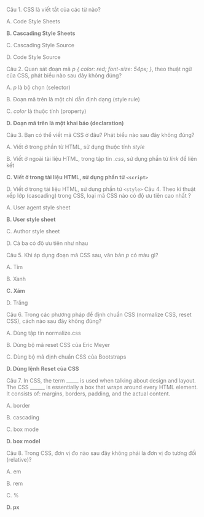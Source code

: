 ﻿Câu 1. CSS là viết tắt của các từ nào?

A. Code Style Sheets

**B. Cascading Style Sheets**

C. Cascading Style Source

D. Code Style Source

Câu 2. Quan sát đoạn mã *p { color: red; font-size: 54px; }*, theo thuật ngữ của CSS, phát biểu nào sau đây không đúng?

A. *p* là bộ chọn (selector)

B. Đoạn mã trên là một chỉ dẫn định dạng (style rule)

C. *color* là thuộc tính (property)

**D. Đoạn mã trên là một khai báo (declaration)**

Câu 3. Bạn có thể viết mã CSS ở đâu? Phát biểu nào sau đây không đúng?

A. Viết ở trong phần tử HTML, sử dụng thuộc tính *style*

B. Viết ở ngoài tài liệu HTML, trong tập tin *.css*, sử dụng phần tử *link* để liên kết

**C. Viết ở trong tài liệu HTML, sử dụng phần tử `<script>`**

D. Viết ở trong tài liệu HTML, sử dụng phần tử `<style>`
Câu 4. Theo kĩ thuật xếp lớp (cascading) trong CSS, loại mã CSS nào có độ ưu tiên cao nhất ?

A. User agent style sheet

**B. User style sheet**

C. Author style sheet

D. Cả ba có độ ưu tiên như nhau

Câu 5. Khi áp dụng đoạn mã CSS sau, văn bản *p* có màu gì?

<style>

p { color: purple; }

p { color: green; }

p { color: gray; }

</style>

A. Tím

B. Xanh

**C. Xám**

D. Trắng

Câu 6. Trong các phương pháp để định chuẩn CSS (normalize CSS, reset CSS), cách nào sau đây không đúng?

A. Dùng tập tin normalize.css

B. Dùng bộ mã reset CSS của Eric Meyer

C. Dùng bộ mã định chuẩn CSS của Bootstraps

**D. Dùng lệnh Reset của CSS**

Câu 7. In CSS, the term \_\_\_\_\_ is used when talking about design and layout. The CSS \_\_\_\_\_\_ is essentially a box that wraps around every HTML element. It consists of: margins, borders, padding, and the actual content.

A. border

B. cascading

C. box mode

**D. box model**

Câu 8. Trong CSS, đơn vị đo nào sau đây không phải là đơn vị đo tương đối (relative)?

A. em

B. rem

C. %

**D. px**

